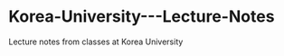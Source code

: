 Korea-University---Lecture-Notes
================================

Lecture notes from classes at Korea University
